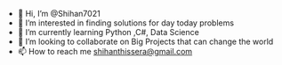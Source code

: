 - 👋 Hi, I’m @Shihan7021
- 👀 I’m interested in finding solutions for day today problems
- 🌱 I’m currently learning Python ,C#, Data Science
- 💞️ I’m looking to collaborate on Big Projects that can change the world
- 📫 How to reach me shihanthissera@gmail.com

<!---
Shihan7021/Shihan7021 is a ✨ special ✨ repository because its `README.md` (this file) appears on your GitHub profile.
You can click the Preview link to take a look at your changes.
--->
